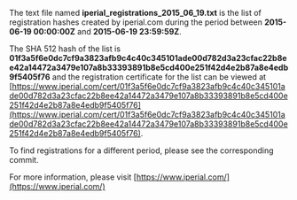 The text file named **iperial_registrations_2015_06_19.txt** is the list of registration hashes created by iperial.com during the period between **2015-06-19 00:00:00Z** and **2015-06-19 23:59:59Z**.

The SHA 512 hash of the list is **01f3a5f6e0dc7cf9a3823afb9c4c40c345101ade00d782d3a23cfac22b8ee42a14472a3479e107a8b33393891b8e5cd400e251f42d4e2b87a8e4edb9f5405f76** and the registration certificate for the list can be viewed at [https://www.iperial.com/cert/01f3a5f6e0dc7cf9a3823afb9c4c40c345101ade00d782d3a23cfac22b8ee42a14472a3479e107a8b33393891b8e5cd400e251f42d4e2b87a8e4edb9f5405f76](https://www.iperial.com/cert/01f3a5f6e0dc7cf9a3823afb9c4c40c345101ade00d782d3a23cfac22b8ee42a14472a3479e107a8b33393891b8e5cd400e251f42d4e2b87a8e4edb9f5405f76).

To find registrations for a different period, please see the corresponding commit.

For more information, please visit [https://www.iperial.com/](https://www.iperial.com/)

